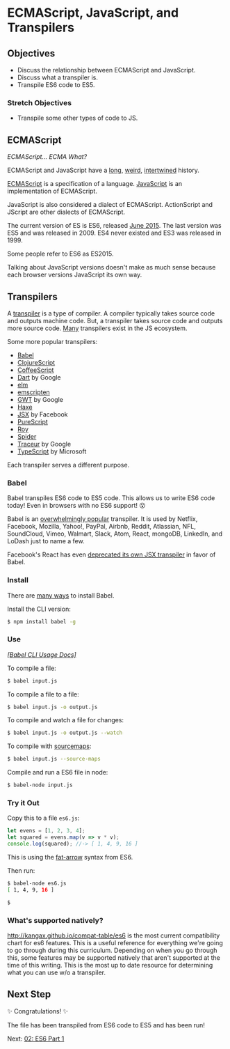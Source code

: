 # ECMAScript, JavaScript, and Transpilers

## Objectives

* Discuss the relationship between ECMAScript and JavaScript.
* Discuss what a transpiler is.
* Transpile ES6 code to ES5.

### Stretch Objectives

* Transpile some other types of code to JS.

## ECMAScript

_ECMAScript... ECMA What?_

ECMAScript and JavaScript have a
	[long](https://en.wikipedia.org/wiki/JavaScript#History),
	[weird](https://en.wikipedia.org/wiki/ECMAScript#History),
	[intertwined](http://stackoverflow.com/a/30113184)
	history.

[ECMAScript](https://en.wikipedia.org/wiki/ECMAScript) is a specification of a language.
[JavaScript](https://en.wikipedia.org/wiki/JavaScript) is an implementation of ECMAScript.

JavaScript is also considered a dialect of ECMAScript.
ActionScript and JScript are other dialects of ECMAScript.

The current version of ES is ES6,
	released [June 2015](https://en.wikipedia.org/wiki/ECMAScript#Versions).
The last version was ES5 and was released in 2009.
ES4 never existed and ES3 was released in 1999.

Some people refer to ES6 as ES2015.

Talking about JavaScript versions doesn't make as much sense
	because each browser versions JavaScript its own way.

## Transpilers

A [transpiler](https://en.wikipedia.org/wiki/Source-to-source_compiler) is a type of compiler.
A compiler typically takes source code and outputs machine code.
But, a transpiler takes source code and outputs more source code.
[Many](https://github.com/jashkenas/coffeescript/wiki/list-of-languages-that-compile-to-js) transpilers exist in the JS ecosystem.

Some more popular transpilers:
* [Babel](http://babeljs.io/)
* [ClojureScript](https://github.com/clojure/clojurescript)
* [CoffeeScript](http://coffeescript.org/)
* [Dart](https://www.dartlang.org/) by Google
* [elm](http://elm-lang.org/)
* [emscripten](http://kripken.github.io/emscripten-site/)
* [GWT](http://www.gwtproject.org/) by Google
* [Haxe](http://haxe.org/)
* [JSX](http://facebook.github.io/react/docs/jsx-in-depth.html) by Facebook
* [PureScript](http://www.purescript.org/)
* [Roy](http://roy.brianmckenna.org/)
* [Spider](http://spiderlang.org/)
* [Traceur](https://github.com/google/traceur-compiler) by Google
* [TypeScript](http://www.typescriptlang.org/) by Microsoft

Each transpiler serves a different purpose.

### Babel

Babel transpiles ES6 code to ES5 code.
This allows us to write ES6 code today!
Even in browsers with no ES6 support! :open_mouth:

Babel is an [overwhelmingly popular](http://babeljs.io/users/) transpiler.
It is used by Netflix, Facebook, Mozilla, Yahoo!, PayPal, Airbnb, Reddit,
	Atlassian, NFL, SoundCloud, Vimeo, Walmart, Slack, Atom, React,
	mongoDB, LinkedIn, and LoDash just to name a few.

Facebook's React has even [deprecated its own JSX transpiler](https://facebook.github.io/react/blog/2015/09/10/react-v0.14-rc1.html#deprecation-of-react-tools) in favor of Babel.

### Install

There are [many ways](http://babeljs.io/docs/setup/#babel_cli) to install Babel.

Install the CLI version:
```sh
$ npm install babel -g
```

### Use

[_[Babel CLI Usage Docs]_](http://babeljs.io/docs/usage/cli/)

To compile a file:
```sh
$ babel input.js
```

To compile a file to a file:
```sh
$ babel input.js -o output.js
```

To compile and watch a file for changes:
```sh
$ babel input.js -o output.js --watch
```

To compile with [sourcemaps](http://www.html5rocks.com/en/tutorials/developertools/sourcemaps/):
```sh
$ babel input.js --source-maps
```

Compile and run a ES6 file in node:
```sh
$ babel-node input.js
```

### Try it Out

Copy this to a file `es6.js`:
```js
let evens = [1, 2, 3, 4];
let squared = evens.map(v => v * v);
console.log(squared); //-> [ 1, 4, 9, 16 ]
```

This is using the [fat-arrow](http://babeljs.io/docs/learn-es2015/#arrows-and-lexical-this) syntax from ES6.

Then run:
```sh
$ babel-node es6.js
[ 1, 4, 9, 16 ]

$
```

### What's supported natively?

http://kangax.github.io/compat-table/es6 is the most current compatibility chart for es6 features. This is a useful reference for everything we're going to go through during this curriculum. Depending on when you go through this, some features may be supported natively that aren't supported at the time of this writing. This is the most up to date resource for determining what you can use w/o a transpiler.

## Next Step

:sparkles: Congratulations! :sparkles:

The file has been transpiled from ES6 code to ES5 and has been run!

Next: [02: ES6 Part 1](02_ES6_Part_1.md)
